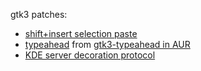 gtk3 patches:
- [shift+insert selection paste](https://bugs.freebsd.org/bugzilla/show_bug.cgi?id=188264)
- [typeahead](https://bugzilla.gnome.org/show_bug.cgi?id=754302) from [gtk3-typeahead in AUR](https://aur.archlinux.org/packages/gtk3-typeahead/)
- [KDE server decoration protocol](https://bugzilla.gnome.org/show_bug.cgi?id=781909)

